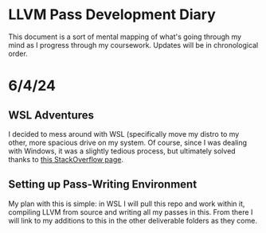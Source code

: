 # LLVM Pass Development Diary
This document is a sort of mental mapping of what's going through my mind as I progress through my coursework. Updates will be in chronological order.

# 6/4/24
## WSL Adventures
I decided to mess around with WSL (specifically move my distro to my other, more spacious drive on my system. Of course, since I was dealing with Windows, it was a slightly tedious process, but ultimately solved thanks to [this StackOverflow page](https://superuser.com/a/1818070).

## Setting up Pass-Writing Environment
My plan with this is simple: in WSL I will pull this repo and work within it, compiling LLVM from source and writing all my passes in this. From there I will link to my additions to this in the other deliverable folders as they come.
